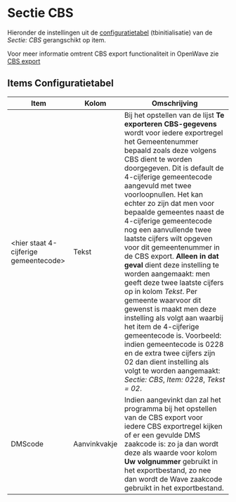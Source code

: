 # Sectie CBS

Hieronder de instellingen uit de [configuratietabel](/docs/instellen_inrichten/configuratie/sectie_aanmaakmappen.md) (tbinitialisatie) van de _Sectie: CBS_ gerangschikt op item.

Voor meer informatie omtrent CBS export functionaliteit in OpenWave zie [CBS export](/docs/probleemoplossing/programmablokken/cbs_export.md)

## Items Configuratietabel

| Item                                  | Kolom        | Omschrijving                                                                                                                                                                                                                                                                                                                                                                                                                                                                                                                                                                                                                                                                                                                                                                                                                                                                         |
| ------------------------------------- | ------------ | ------------------------------------------------------------------------------------------------------------------------------------------------------------------------------------------------------------------------------------------------------------------------------------------------------------------------------------------------------------------------------------------------------------------------------------------------------------------------------------------------------------------------------------------------------------------------------------------------------------------------------------------------------------------------------------------------------------------------------------------------------------------------------------------------------------------------------------------------------------------------------------ |
| <hier staat 4-cijferige gemeentecode> | Tekst        | Bij het opstellen van de lijst **Te exporteren CBS-gegevens** wordt voor iedere exportregel het Gemeentenummer bepaald zoals deze volgens CBS dient te worden doorgegeven. Dit is default de 4-cijferige gemeentecode aangevuld met twee voorloopnullen. Het kan echter zo zijn dat men voor bepaalde gemeentes naast de 4-cijferige gemeentecode nog een aanvullende twee laatste cijfers wilt opgeven voor dit gemeentenummer in de CBS export. **Alleen in dat geval** dient deze instelling te worden aangemaakt: men geeft deze twee laatste cijfers op in kolom _Tekst_. Per gemeente waarvoor dit gewenst is maakt men deze instelling als volgt aan waarbij het item de 4-cijferige gemeentecode is. Voorbeeld: indien gemeentecode is 0228 en de extra twee cijfers zijn 02 dan dient instelling als volgt te worden aangemaakt: _Sectie: CBS_, _Item: 0228_, _Tekst = 02_. |
| DMScode                               | Aanvinkvakje | Indien aangevinkt dan zal het programma bij het opstellen van de CBS export voor iedere CBS exportregel kijken of er een gevulde DMS zaakcode is: zo ja dan wordt deze als waarde voor kolom **Uw volgnummer** gebruikt in het exportbestand, zo nee dan wordt de Wave zaakcode gebruikt in het exportbestand.                                                                                                                                                                                                                                                                                                                                                                                                                                                                                                                                                                       |
